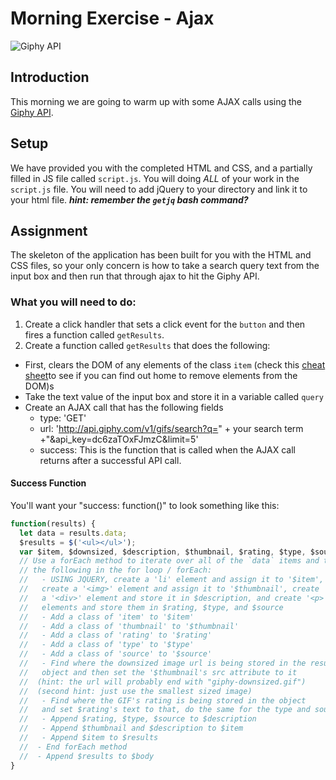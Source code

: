 # Morning Exercise - Ajax
![Giphy API](https://github.com/Giphy/GiphyAPI/blob/master/api_giphy_header.gif)

## Introduction
This morning we are going to warm up with some AJAX calls using the [Giphy API](https://github.com/Giphy/GiphyAPI).

## Setup
We have provided you with the completed HTML and CSS, and a partially filled in JS file called `script.js`. You will doing *ALL* of your work in the `script.js` file. You will need to add jQuery to your directory and link it to your html file.
***hint: remember the `getjq` bash command?***

## Assignment
The skeleton of the application has been built for you with the HTML and CSS files, so your only concern is how to take a search query text from the input box and then run that through ajax to hit the Giphy API.

### What you will need to do:
1. Create a click handler that sets a click event for the `button` and then fires a function called `getResults`.
1. Create a function called `getResults` that does the following:
  - First, clears the DOM of any elements of the class `item` (check this [cheat sheet](https://oscarotero.com/jquery/)to see if you can find out home to remove elements from the DOM)s
  - Take the text value of the input box and store it in a variable called `query`
  - Create an AJAX call that has the following fields
    * type: 'GET'
    * url: 'http://api.giphy.com/v1/gifs/search?q=" + your search term +"&api_key=dc6zaTOxFJmzC&limit=5'
    * success: This is the function that is called when the AJAX call returns after a successful API call.

#### Success Function
You'll want your "success: function()" to look something like this:

```javascript
function(results) {
  let data = results.data;
  $results = $('<ul></ul>');
  var $item, $downsized, $description, $thumbnail, $rating, $type, $source
  // Use a forEach method to iterate over all of the `data` items and then do
  // the following in the for loop / forEach:
  //   - USING JQUERY, create a 'li' element and assign it to '$item',
  //   create a '<img>' element and assign it to '$thumbnail', create
  //   a '<div>' element and store it in $description, and create '<p>'
  //   elements and store them in $rating, $type, and $source
  //   - Add a class of 'item' to '$item'
  //   - Add a class of 'thumbnail' to '$thumbnail'
  //   - Add a class of 'rating' to '$rating'
  //   - Add a class of 'type' to '$type'
  //   - Add a class of 'source' to '$source'
  //   - Find where the downsized image url is being stored in the result
  //   object and then set the '$thumbnail's src attribute to it
  //  (hint: the url will probably end with "giphy-downsized.gif")
  //  (second hint: just use the smallest sized image)
  //   - Find where the GIF's rating is being stored in the object
  //   and set $rating's text to that, do the same for the type and source
  //   - Append $rating, $type, $source to $description
  //   - Append $thumbnail and $description to $item
  //   - Append $item to $results
  //  - End forEach method
  //  - Append $results to $body
}
```

